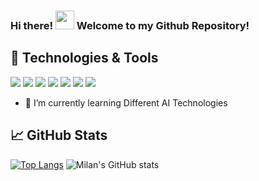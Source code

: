### Hi there! <img src="https://raw.githubusercontent.com/milanvarghese/milanvarghese/master/wave.gif" width="30px"> Welcome to my Github Repository!

## 🔧 Technologies & Tools
![](https://img.shields.io/badge/Code-Python-informational?style=flat&logo=python&logoColor=white&color=2bbc8a)
![](https://img.shields.io/badge/Tools-VSCode-informational?style=flat&logo=python&logoColor=white&color=2bbc8a)
![](https://img.shields.io/badge/Libraries-Keras-informational?style=flat&logo=python&logoColor=white&color=2bbc8a)
![](https://img.shields.io/badge/Libraries-Heroku-informational?style=flat&logo=python&logoColor=white&color=2bbc8a)
![](https://img.shields.io/badge/Libraries-Streamlit-informational?style=flat&logo=python&logoColor=white&color=2bbc8a)
![](https://img.shields.io/badge/Tools-Colabs-informational?style=flat&logo=python&logoColor=white&color=2bbc8a)
![](https://img.shields.io/badge/Tools-Jupyter-informational?style=flat&logo=python&logoColor=white&color=2bbc8a)

- 🌱 I’m currently learning Different AI Technologies

## &#x1f4c8; GitHub Stats

[![Top Langs](https://github-readme-stats.vercel.app/api/top-langs/?username=milanvarghese&hide=Hack&title_color=ffffff&text_color=c9cacc&icon_color=2bbc8a&bg_color=1d1f21&layout=compact)](https://github.com/milanvarghese?tab=repositories)
![Milan's GitHub stats](https://github-readme-stats.vercel.app/api?username=milanvarghese&show_icons=true&title_color=ffffff&text_color=c9cacc&icon_color=2bbc8a&bg_color=1d1f21&hide=contribs,pr)

